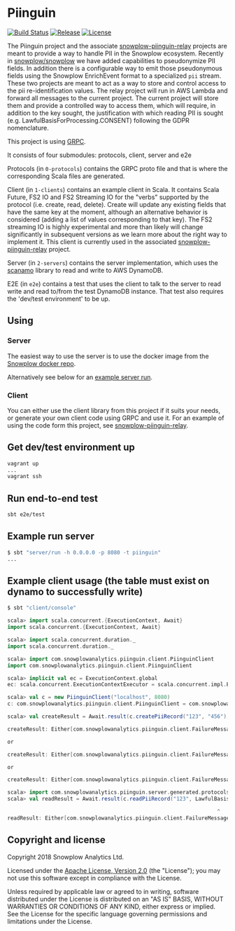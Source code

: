 # Piinguin

[![Build Status][travis-image]][travis]
[![Release][release-image]][releases]
[![License][license-image]][license]

The Piinguin project and the associate [snowplow-piinguin-relay][piinguin-relay] projects are meant to provide a way to handle PII in the Snowplow ecosystem. Recently in [snowplow/snowplow][snpl] we have added capabilities to pseudonymize PII fields. In addition there is a configurable way to emit those pseudonymous fields using the Snowplow EnrichEvent format to a specialized `pii` stream. These two projects are meant to act as a way to store and control access to the pii re-identification values. The relay project will run in AWS Lambda and forward all messages to the current project. The current project will store them and provide a controlled way to access them, which will require, in addition to the key sought, the justification with which reading PII is sought (e.g. LawfulBasisForProcessing.CONSENT) following the GDPR nomenclature.

This project is using [GRPC][grpc].

It consists of four submodules: protocols, client, server and e2e

Protocols (in `0-protocols`) contains the GRPC proto file and that is where the corresponding Scala files are generated.

Client (in `1-clients`) contains an example client in Scala. It contains Scala Future, FS2 IO and FS2 Streaming IO for the "verbs" supported by the protocol (i.e. create, read, delete). Create will update any existing fields that have the same key at the moment, although an alternative behavior is considered (adding a list of values corresponding to that key). The FS2 streaming IO is highly experimental and more than likely will change significantly in subsequent versions as we learn more about the right way to implement it. This client is currently used in the associated [snowplow-piinguin-relay][piinguin-relay] project.

Server (in `2-servers`) contains the server implementation, which uses the [scanamo][scanamo] library to read and write to AWS DynamoDB.

E2E (in `e2e`) contains a test that uses the client to talk to the server to read write and read to/from the test DynamoDB instance. That test also requires the 'dev/test environment' to be up.

## Using

### Server

The easiest way to use the server is to use the docker image from the [Snowplow docker repo][snowplow-docker].

Alternatively see below for an [example server run](#example-run-server).

### Client

You can either use the client library from this project if it suits your needs, or generate your own client code using GRPC and use it. For an example of using the code form this project, see [snowplow-piinguin-relay][piinguin-relay].

## Get dev/test environment up

```bash
vagrant up
...
vagrant ssh
```

## Run end-to-end test

```bash
sbt e2e/test
```

## Example run server

```bash
$ sbt "server/run -h 0.0.0.0 -p 8080 -t piinguin"
...
```

## Example client usage (the table must exist on dynamo to successfully write)

```scala
$ sbt "client/console"

scala> import scala.concurrent.{ExecutionContext, Await}
import scala.concurrent.{ExecutionContext, Await}

scala> import scala.concurrent.duration._
import scala.concurrent.duration._

scala> import com.snowplowanalytics.piinguin.client.PiinguinClient
import com.snowplowanalytics.piinguin.client.PiinguinClient

scala> implicit val ec = ExecutionContext.global
ec: scala.concurrent.ExecutionContextExecutor = scala.concurrent.impl.ExecutionContextImpl@7f4b9eca

scala> val c = new PiinguinClient("localhost", 8080)
c: com.snowplowanalytics.piinguin.client.PiinguinClient = com.snowplowanalytics.piinguin.client.PiinguinClient@6e5990ce

scala> val createResult = Await.result(c.createPiiRecord("123", "456"), 10 seconds)

createResult: Either[com.snowplowanalytics.piinguin.client.FailureMessage,com.snowplowanalytics.piinguin.client.SuccessMessage] = Left(FailureMessage(UNAVAILABLE: io exception))

or

createResult: Either[com.snowplowanalytics.piinguin.client.FailureMessage,com.snowplowanalytics.piinguin.client.SuccessMessage] = Left(FailureMessage(Cannot do operations on a non-existent table (Service: AmazonDynamoDBv2; Status Code: 400; Error Code: ResourceNotFoundException; Request ID: 287894d3-ced6-4382-ab9b-bb4f51a0070c)))

or

createResult: Either[com.snowplowanalytics.piinguin.client.FailureMessage,com.snowplowanalytics.piinguin.client.SuccessMessage] = Right(SuccessMessage(OK))

scala> import com.snowplowanalytics.piinguin.server.generated.protocols.piinguin.ReadPiiRecordRequest.LawfulBasisForProcessing
scala> val readResult = Await.result(c.readPiiRecord("123", LawfulBasisForProcessing.CONSENT), 10 seconds)

                                                                   ^
readResult: Either[com.snowplowanalytics.piinguin.client.FailureMessage,com.snowplowanalytics.piinguin.client.PiinguinClient.PiiRecord] = Right(PiiRecord(123,456))


```

## Copyright and license

Copyright 2018 Snowplow Analytics Ltd.

Licensed under the [Apache License, Version 2.0][license] (the "License");
you may not use this software except in compliance with the License.

Unless required by applicable law or agreed to in writing, software
distributed under the License is distributed on an "AS IS" BASIS,
WITHOUT WARRANTIES OR CONDITIONS OF ANY KIND, either express or implied.
See the License for the specific language governing permissions and
limitations under the License.

[license]: http://www.apache.org/licenses/LICENSE-2.0

[piinguin-relay]: https://github.com/snowplow-incubator/snowplow-piinguin-relay
[grpc]: https://grpc.io/
[scanamo]: https://github.com/scanamo/scanamo
[snowplow-docker]: https://bintray.com/snowplow/registry
[snpl]: https://github.com/snowplow/snowplow
[scanamo]: https://github.com/scanamo/scanamo

[travis-image]: https://travis-ci.org/snowplow-incubator/piinguin.svg?branch=master
[travis]: https://travis-ci.org/snowplow-incubator/piinguin

[release-image]: https://img.shields.io/badge/release-0.1.1-orange.svg?style=flat
[releases]: https://github.com/snowplow-incubator/piinguin/releases

[license-image]: http://img.shields.io/badge/license-Apache--2-blue.svg?style=flat
[license]: http://www.apache.org/licenses/LICENSE-2.0
